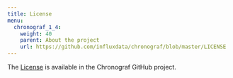 ```yaml
---
title: License
menu:
  chronograf_1_4:
    weight: 40
    parent: About the project
    url: https://github.com/influxdata/chronograf/blob/master/LICENSE
---
```


The [License](https://github.com/influxdata/chronograf/blob/master/LICENSE) is available in the Chronograf GitHub project.
